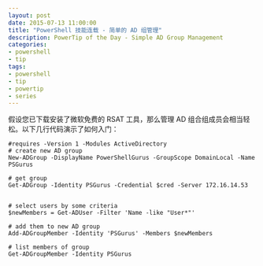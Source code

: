 ```yaml
---
layout: post
date: 2015-07-13 11:00:00
title: "PowerShell 技能连载 - 简单的 AD 组管理"
description: PowerTip of the Day - Simple AD Group Management
categories:
- powershell
- tip
tags:
- powershell
- tip
- powertip
- series
---
```

假设您已下载安装了微软免费的 RSAT 工具，那么管理 AD 组合组成员会相当轻松。以下几行代码演示了如何入门：

    #requires -Version 1 -Modules ActiveDirectory
    # create new AD group
    New-ADGroup -DisplayName PowerShellGurus -GroupScope DomainLocal -Name PSGurus

    # get group
    Get-ADGroup -Identity PSGurus -Credential $cred -Server 172.16.14.53


    # select users by some criteria
    $newMembers = Get-ADUser -Filter 'Name -like "User*"'

    # add them to new AD group
    Add-ADGroupMember -Identity 'PSGurus' -Members $newMembers

    # list members of group
    Get-ADGroupMember -Identity PSGurus

<!--本文国际来源：[Simple AD Group Management](http://community.idera.com/powershell/powertips/b/tips/posts/simple-ad-group-management)-->
